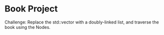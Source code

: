 # Book Project

Challenge: Replace the std::vector with a doubly-linked list,
and traverse the book using the Nodes.